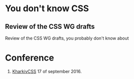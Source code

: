 # You don't know CSS
## Review of the CSS WG drafts

Review of the CSS WG drafts, you probably don't know about

# Conference

1. [KharkivCSS][1] 17 of september 2016.

[1]: http://kharkivcss.org/